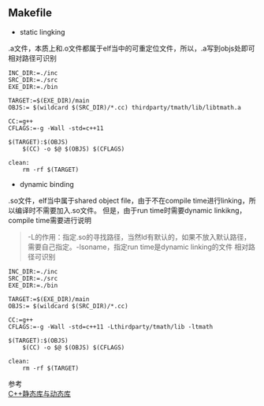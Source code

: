 ## Makefile

- static lingking

.a文件，本质上和.o文件都属于elf当中的可重定位文件，所以，.a写到objs处即可
相对路径可识别
```
INC_DIR:=./inc
SRC_DIR:=./src
EXE_DIR:=./bin

TARGET:=$(EXE_DIR)/main
OBJS:= $(wildcard $(SRC_DIR)/*.cc) thirdparty/tmath/lib/libtmath.a

CC:=g++
CFLAGS:=-g -Wall -std=c++11

$(TARGET):$(OBJS)
	$(CC) -o $@ $(OBJS) $(CFLAGS)

clean:
	rm -rf $(TARGET)

```

- dynamic binding

.so文件，elf当中属于shared object file，由于不在compile time进行linking，所以编译时不需要加入.so文件。
但是，由于run time时需要dynamic linkikng，compile time需要进行说明
>-L的作用：指定.so的寻找路径，当然ld有默认的，如果不放入默认路径，需要自己指定。-lsoname，指定run time是dynamic linking的文件
相对路径可识别
```
INC_DIR:=./inc
SRC_DIR:=./src
EXE_DIR:=./bin

TARGET:=$(EXE_DIR)/main
OBJS:= $(wildcard $(SRC_DIR)/*.cc)

CC:=g++
CFLAGS:=-g -Wall -std=c++11 -Lthirdparty/tmath/lib -ltmath

$(TARGET):$(OBJS)
	$(CC) -o $@ $(OBJS) $(CFLAGS)

clean:
	rm -rf $(TARGET)
```

参考<br>
[C++静态库与动态库](https://www.cnblogs.com/skynet/p/3372855.html)<br>